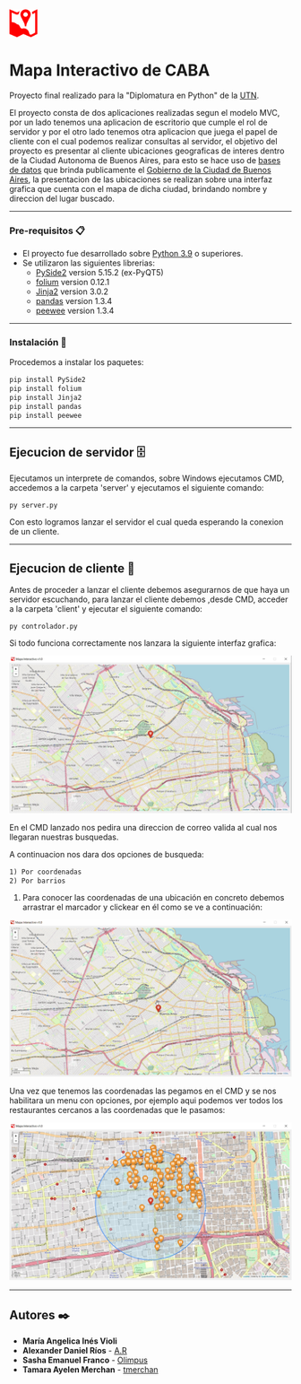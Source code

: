 <img src='./client/src/app.png' alt="Drawing" style="width: 50px;">

# Mapa Interactivo de CABA

Proyecto final realizado para la "Diplomatura en Python" de la [UTN](https://utn.edu.ar/es/).

El proyecto consta de dos aplicaciones realizadas segun el modelo MVC, por un lado tenemos una aplicacion de escritorio que cumple el rol de servidor y por el otro lado tenemos otra aplicacion que juega el papel de cliente con el cual podemos realizar consultas al servidor, el objetivo del proyecto es presentar al cliente ubicaciones geograficas de interes dentro de la Ciudad Autonoma de Buenos Aires, para esto se hace uso de [bases de datos](https://data.buenosaires.gob.ar/dataset/) que brinda publicamente el [Gobierno de la Ciudad de Buenos Aires](https://www.buenosaires.gob.ar), la presentacion de las ubicaciones se realizan sobre una interfaz grafica que cuenta con el mapa de dicha ciudad, brindando nombre y direccion del lugar buscado.

---

### Pre-requisitos  📋

* El proyecto fue desarrollado sobre [Python 3.9](https://www.python.org/downloads/release/python-390/) o superiores.
* Se utilizaron las siguientes librerias:
    - [PySide2](https://wiki.qt.io/Qt_for_Python) version 5.15.2 (ex-PyQT5)
    - [folium](https://python-visualization.github.io/folium/) version 0.12.1
    - [Jinja2](https://jinja.palletsprojects.com/en/3.0.x/) version 3.0.2
    - [pandas](https://pandas.pydata.org) version 1.3.4
    - [peewee](http://docs.peewee-orm.com/en/latest/) version 1.3.4
    
---

### Instalación 🔧

Procedemos a instalar los paquetes:

```
pip install PySide2
pip install folium
pip install Jinja2
pip install pandas
pip install peewee
```
---

## Ejecucion de servidor 🗄️

Ejecutamos un interprete de comandos, sobre Windows ejecutamos CMD, accedemos a la carpeta 'server' y ejecutamos el siguiente comando:

```
py server.py
```
Con esto logramos lanzar el servidor el cual queda esperando la conexion de un cliente.

---

## Ejecucion de cliente 👥

Antes de proceder a lanzar el cliente debemos asegurarnos de que haya un servidor escuchando, para lanzar el cliente debemos ,desde CMD, acceder a la carpeta 'client' y ejecutar el siguiente comando:

```
py controlador.py
```

Si todo funciona correctamente nos lanzara la siguiente interfaz grafica:

<img src='./client/src/preview.jpg' alt="Drawing" style="width: 800px;">

En el CMD lanzado nos pedira una direccion de correo valida al cual nos llegaran nuestras busquedas.

A continuacion nos dara dos opciones de busqueda:

    1) Por coordenadas
    2) Por barrios
    
1) Para conocer las coordenadas de una ubicación en concreto debemos arrastrar el marcador y clickear en él como se ve a continuación:

![GIF](./client/src/preview3.gif)

Una vez que tenemos las coordenadas las pegamos en el CMD y se nos habilitara un menu con opciones, por ejemplo aqui podemos ver todos los restaurantes cercanos a las coordenadas que le pasamos:

<img src='./client/src/preview3.jpg' alt="Drawing" style="width: 800px;">

---

## Autores ✒️

* **María Angelica Inés Violi**
* **Alexander Daniel Ríos** - [A.R](https://github.com/aletbm)
* **Sasha Emanuel Franco** - [Olimpus](https://github.com/Armithael)
* **Tamara Ayelen Merchan** - [tmerchan](https://github.com/tmerchan)
